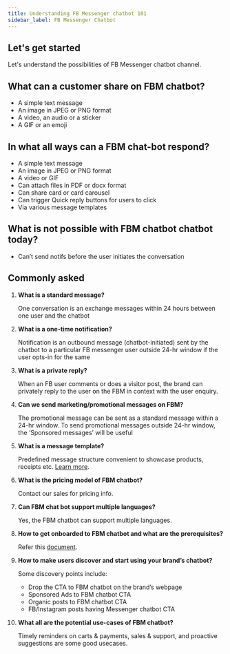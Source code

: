 ```yaml
---
title: Understanding FB Messenger chatbot 101
sidebar_label: FB Messenger Chatbot
---
```


## Let's get started

Let's understand the possibilities of FB Messenger chatbot channel.

## What can a customer share on FBM chatbot?

- A simple text message
- An image in JPEG or PNG format
- A video, an audio or a sticker
- A GIF or an emoji

## In what all ways can a FBM chat-bot respond?

- A simple text message
- An image in JPEG or PNG format
- A video or GIF
- Can attach files in PDF or docx format
- Can share card or card carousel
- Can trigger Quick reply buttons for users to click
- Via various message templates

## What is not possible with FBM chatbot chatbot today?

- Can’t send notifs before the user initiates the conversation

## Commonly asked

1.  **What is a standard message?**

    One conversation is an exchange messages within 24 hours between one user and the chatbot

2.  **What is a one-time notification?**

    Notification is an outbound message (chatbot-initiated) sent by the chatbot to a particular FB messenger user outside 24-hr window if the user opts-in for the same

3.  **What is a private reply?**

    When an FB user comments or does a visitor post, the brand can privately reply to the user on the FBM in context with the user enquiry.

4.  **Can we send marketing/promotional messages on FBM?**

    The promotional message can be sent as a standard message within a 24-hr window. To send promotional messages outside 24-hr window, the ‘Sponsored messages’ will be useful

5.  **What is a message template?**

    Predefined message structure convenient to showcase products, receipts etc. [Learn more](https://developers.facebook.com/docs/messenger-platform/send-messages/templates).

6.  **What is the pricing model of FBM chatbot?**

    Contact our sales for pricing info.

7.  **Can FBM chat bot support multiple languages?**

    Yes, the FBM chatbot can support multiple languages.

8.  **How to get onboarded to FBM chatbot and what are the prerequisites?**

    Refer this [document](https://docs.yellow.ai/docs/platform_concepts/channelConfiguration/facebook-messenger/).

9.  **How to make users discover and start using your brand’s chatbot?**

    Some discovery points include:

    - Drop the CTA to FBM chatbot on the brand’s webpage
    - Sponsored Ads to FBM chatbot CTA
    - Organic posts to FBM chatbot CTA
    - FB/Instagram posts having Messenger chatbot CTA

10. **What all are the potential use-cases of FBM chatbot?**

    Timely reminders on carts & payments, sales & support, and proactive suggestions are some good usecases.
